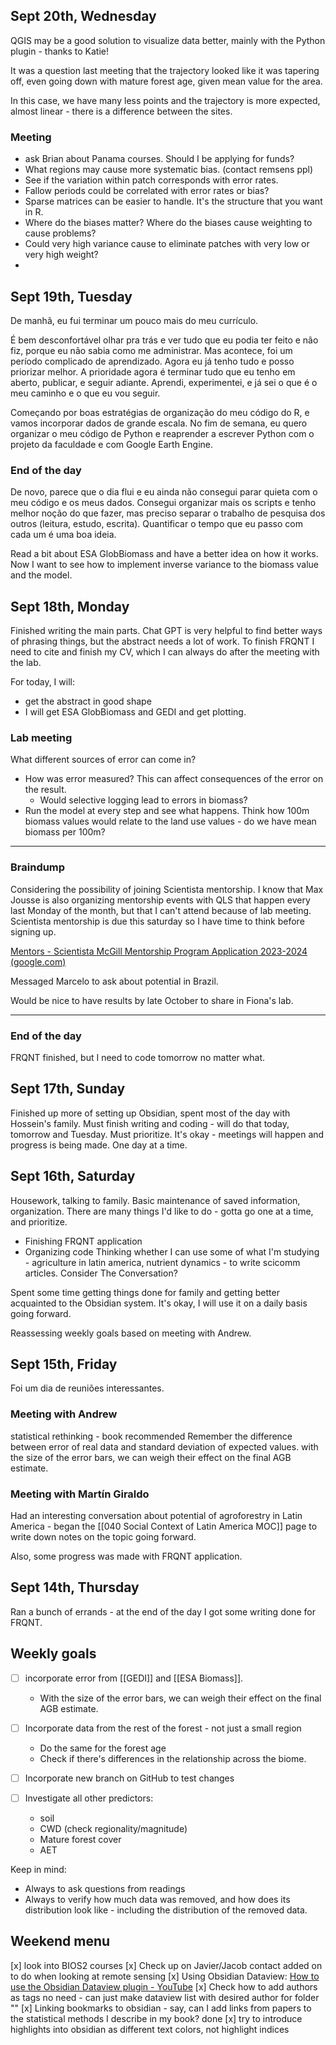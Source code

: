 
## Sept 20th, Wednesday

QGIS may be a good solution to visualize data better, mainly with the Python plugin - thanks to Katie!

It was a question last meeting that the trajectory looked like it was tapering off, even going down with mature forest age, given mean value for the area.

In this case, we have many less points and the trajectory is more expected, almost linear - there is a difference between the sites.

### Meeting
- ask Brian about Panama courses. Should I be applying for funds?
- What regions may cause more systematic bias. (contact remsens ppl)
- See if the variation within patch corresponds with error rates.
- Fallow periods could be correlated with error rates or bias?
- Sparse matrices can be easier to handle. It's the structure that you want in R.
- Where do the biases matter? Where do the biases cause weighting to cause problems?
- Could very high variance cause to eliminate patches with very low or very high weight?
- 



## Sept 19th, Tuesday
De manhã, eu fui terminar um pouco mais do meu currículo.

É bem desconfortável olhar pra trás e ver tudo que eu podia ter feito e não fiz, porque eu não sabia como me administrar. Mas acontece, foi um período complicado de aprendizado. Agora eu já tenho tudo e posso priorizar melhor. A prioridade agora é terminar tudo que eu tenho em aberto, publicar, e seguir adiante. Aprendi, experimentei, e já sei o que é o meu caminho e o que eu vou seguir.

Começando por boas estratégias de organização do meu código do R, e vamos incorporar dados de grande escala. No fim de semana, eu quero organizar o meu código de Python e reaprender a escrever Python com o projeto da faculdade e com Google Earth Engine.

### End of the day

De novo, parece que o dia flui e eu ainda não consegui parar quieta com o meu código e os meus dados. Consegui organizar mais os scripts e tenho melhor noção do que fazer, mas preciso separar o trabalho de pesquisa dos outros (leitura, estudo, escrita). Quantificar o tempo que eu passo com cada um é uma boa ideia.

Read a bit about ESA GlobBiomass and have a better idea on how it works. Now I want to see how to implement inverse variance to the biomass value and the model.



## Sept 18th, Monday

Finished writing the main parts. Chat GPT is very helpful to find better ways of phrasing things, but the abstract needs a lot of work. To finish FRQNT I need to cite and finish my CV, which I can always do after the meeting with the lab.

For today, I will:
- get the abstract in good shape
- I will get ESA GlobBiomass and GEDI and get plotting.
### Lab meeting
What different sources of error can come in?
- How was error measured? This can affect consequences of the error on the result.
	- Would selective logging lead to errors in biomass?
- Run the model at every step and see what happens.
Think how 100m biomass values would relate to the land use values - do we have mean biomass per 100m?
---------------
### Braindump

Considering the possibility of joining Scientista mentorship. I know that Max Jousse is also organizing mentorship events with QLS that happen every last Monday of the month, but that I can't attend because of lab meeting. Scientista mentorship is due this saturday so I have time to think before signing up.

[Mentors - Scientista McGill Mentorship Program Application 2023-2024 (google.com)](https://docs.google.com/forms/d/e/1FAIpQLSdZNdDAxqK2jWwEm73DOD5lFjiYpqrjtD8w-X6cSvlaNkZj1g/viewform)

Messaged Marcelo to ask about potential in Brazil.

Would be nice to have results by late October to share in Fiona's lab.

---------------
### End of the day

FRQNT finished, but I need to code tomorrow no matter what.

## Sept 17th, Sunday

Finished up more of setting up Obsidian, spent most of the day with Hossein's family. Must finish writing and coding - will do that today, tomorrow and Tuesday. Must prioritize. It's okay - meetings will happen and progress is being made. One day at a time.

## Sept 16th, Saturday
Housework, talking to family.
Basic maintenance of saved information, organization.
There are many things I'd like to do - gotta go one at a time, and prioritize.
- Finishing FRQNT application
- Organizing code
Thinking whether I can use some of what I'm studying - agriculture in latin america, nutrient dynamics - to write scicomm articles.
Consider The Conversation?

Spent some time getting things done for family and getting better acquainted to the Obsidian system. It's okay, I will use it on a daily basis going forward.

Reassessing weekly goals based on meeting with Andrew.

## Sept 15th, Friday
Foi um dia de reuniões interessantes.
### Meeting with Andrew
statistical rethinking - book recommended
Remember the difference between error of real data and standard deviation of expected values.
with the size of the error bars, we can weigh their effect on the final AGB estimate.
### Meeting with Martín Giraldo
Had an interesting conversation about potential of agroforestry in Latin America - began the [[040 Social Context of Latin America MOC]] page to write down notes on the topic going forward.

Also, some progress was made with FRQNT application.
## Sept 14th, Thursday

Ran a bunch of errands - at the end of the day I got some writing done for FRQNT.
## Weekly goals

- [ ] incorporate error from [[GEDI]] and [[ESA Biomass]].
	- With the size of the error bars, we can weigh their effect on the final AGB estimate.

- [ ] Incorporate data from the rest of the forest - not just a small region
	- Do the same for the forest age
	- Check if there's differences in the relationship across the biome.

- [ ] Incorporate new branch on GitHub to test changes

- [ ] Investigate all other predictors:
	- soil
	- CWD (check regionality/magnitude)
	- Mature forest cover
	- AET

Keep in mind:
- Always to ask questions from readings
- Always to verify how much data was removed, and how does its distribution look like - including the distribution of the removed data.

## Weekend menu

[x] look into BIOS2 courses
[x] Check up on Javier/Jacob contact
	added on to do when looking at remote sensing
[x] Using Obsidian Dataview:
	[How to use the Obsidian Dataview plugin - YouTube](https://www.youtube.com/watch?v=JTObSymEvWA)
[x] Check how to add authors as tags
	no need - can just make dataview list with desired author for folder ""
[x] Linking bookmarks to obsidian - say, can I add links from papers to the statistical methods I describe in my book?
	done
[x] try to introduce highlights into obsidian as different text colors, not highlight indices

